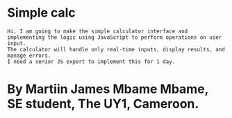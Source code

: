 # Simple calc



    Hi, I am going to make the simple calculator interface and implementing the logic using JavaScript to perform operations on user input.
    The calculator will handle only real-time inputs, display results, and manage errors.
    I need a senior JS expert to implement this for 1 day.

# By Martiin James Mbame Mbame, SE student, The UY1, Cameroon.